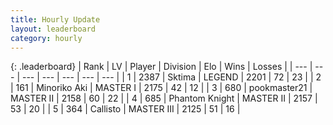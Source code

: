 ```yaml
---
title: Hourly Update
layout: leaderboard
category: hourly
---
```


{: .leaderboard}
| Rank | LV | Player | Division | Elo | Wins | Losses |
| --- | --- | --- | --- | --- | --- | --- |
| <span data-change="0">1</span> | 2387 | <span title="ID: 353063">Sktima</span> | LEGEND | <span data-change="0">2201</span> | <span data-change="0">72</span> | <span data-change="0">23</span> |
| <span data-change="0">2</span> | 161 | <span title="ID: 456466">Minoriko Aki</span> | MASTER I | <span data-change="0">2175</span> | <span data-change="0">42</span> | <span data-change="0">12</span> |
| <span data-change="0">3</span> | 680 | <span title="ID: 652474">pookmaster21</span> | MASTER II | <span data-change="0">2158</span> | <span data-change="0">60</span> | <span data-change="0">22</span> |
| <span data-change="0">4</span> | 685 | <span title="ID: 742939">Phantom Knight</span> | MASTER II | <span data-change="0">2157</span> | <span data-change="0">53</span> | <span data-change="0">20</span> |
| <span data-change="1">5</span> | 364 | <span title="ID: 619928">Callisto</span> | MASTER III | <span data-change="17">2125</span> | <span data-change="2">51</span> | <span data-change="1">16</span> |